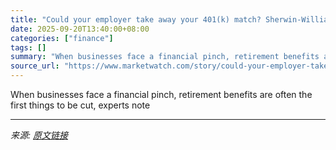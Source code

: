 ```yaml
---
title: "Could your employer take away your 401(k) match? Sherwin-Williams just did it."
date: 2025-09-20T13:40:00+08:00
categories: ["finance"]
tags: []
summary: "When businesses face a financial pinch, retirement benefits are often the first things to be cut, experts note"
source_url: "https://www.marketwatch.com/story/could-your-employer-take-away-your-401-k-match-sherwin-williams-just-did-it-7ea4d0fa?mod=mw_rss_topstories"
---
```


When businesses face a financial pinch, retirement benefits are often the first things to be cut, experts note

---

*来源: [原文链接](https://www.marketwatch.com/story/could-your-employer-take-away-your-401-k-match-sherwin-williams-just-did-it-7ea4d0fa?mod=mw_rss_topstories)*

